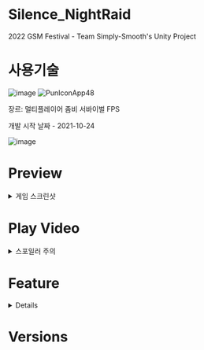 # Silence_NightRaid
2022 GSM Festival - Team Simply-Smooth's Unity Project

# 사용기술

![image](https://user-images.githubusercontent.com/67905493/148182096-f0175274-7e0b-4ac6-8fd3-becddb9468dd.png)    ![PunIconApp48](https://user-images.githubusercontent.com/67905493/148182481-5bfda7a4-ee3a-44c8-9a8a-db183524e3f9.png)

장르: 멀티플레이어 좀비 서바이벌 FPS


개발 시작 날짜 - 2021-10-24

![image](https://user-images.githubusercontent.com/67905493/148181707-c4529c63-9bc7-4e2b-973e-4b5990591243.png)

 
# Preview
<details>
 <summary>게임 스크린샷</summary>
  
  ![image](https://user-images.githubusercontent.com/67905493/148185679-c032fed4-6292-408e-b368-4d74bf28482f.png)

  ![image](https://user-images.githubusercontent.com/67905493/148185666-08ea3607-7b56-4cbf-b9f5-bcebca40556b.png)

 ![image](https://user-images.githubusercontent.com/67905493/148185613-74662bb5-29d1-4d1f-93d7-e95bb9421ea4.png)


</details>

# Play Video
<details>
 <summary>스포일러 주의</summary>
  
 [유튜브](https://youtu.be/QfdigRZA2Mo)

</details>

# Feature
<details>
 
## 추가 사용된 유니티 빌트인 패키지
CineMachine    
Animation Rigging    
Remote Config     
Post Processing    
TexMeshPro
## 사용된 유니티 툴 에셋
[Feel](https://assetstore.unity.com/packages/tools/particles-effects/feel-183370)    
[Photon Unity Networking 2](https://assetstore.unity.com/packages/tools/network/photon-pun-2-120838)
</details>


# Versions 
